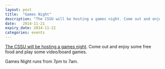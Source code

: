 ```yaml
---
layout: post
title:  "Games Night"
description: "The CSSU will be hosting a games night. Come out and enjoy some free food and play some video/board games."
date:   2014-11-21
expiry_date: 2014-11-22
categories: events
---
```


[The CSSU will be hosting a games night](https://www.facebook.com/events/591540574284249/).
Come out and enjoy some free food and play some video/board games.

Games Night runs from 7pm to 7am.
